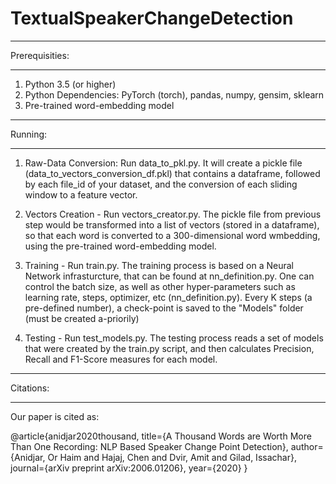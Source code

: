 # TextualSpeakerChangeDetection

*************************************
Prerequisities:
*************************************
1. Python 3.5 (or higher)
2. Python Dependencies: PyTorch (torch), pandas, numpy, gensim, sklearn
3. Pre-trained word-embedding model

*************************************
Running:
*************************************
1. Raw-Data Conversion: Run data_to_pkl.py. 
It will create a pickle file (data_to_vectors_conversion_df.pkl) that contains a dataframe, 
followed by each file_id of your dataset, and the conversion of each sliding window to a feature vector.

2. Vectors Creation - Run vectors_creator.py.
The pickle file from previous step would be transformed into a list of vectors (stored in a dataframe),
so that each word is converted to a 300-dimensional word wmbedding, using the pre-trained word-embedding model.

3. Training - Run train.py.
The training process is based on a Neural Network infrasturcture, that can be found at nn_definition.py.
One can control the batch size, as well as other hyper-parameters such as learning rate, steps, optimizer, etc (nn_definition.py).
Every K steps (a pre-defined number), a check-point is saved to the "Models" folder (must be created a-priorily)

4. Testing - Run test_models.py.
The testing process reads a set of models that were created by the train.py script, 
and then calculates Precision, Recall and F1-Score measures for each model. 


*************************************
Citations:
*************************************
Our paper is cited as:

@article{anidjar2020thousand,
  title={A Thousand Words are Worth More Than One Recording: NLP Based Speaker Change Point Detection},
  author={Anidjar, Or Haim and Hajaj, Chen and Dvir, Amit and Gilad, Issachar},
  journal={arXiv preprint arXiv:2006.01206},
  year={2020}
}
